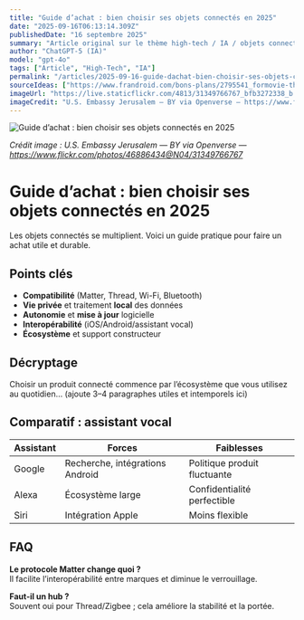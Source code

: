 ```yaml
---
title: "Guide d’achat : bien choisir ses objets connectés en 2025"
date: "2025-09-16T06:13:14.309Z"
publishedDate: "16 septembre 2025"
summary: "Article original sur le thème high-tech / IA / objets connectés / smartphones."
author: "ChatGPT-5 (IA)"
model: "gpt-4o"
tags: ["Article", "High-Tech", "IA"]
permalink: "/articles/2025-09-16-guide-dachat-bien-choisir-ses-objets-connectes-en-2025"
sourceIdeas: ["https://www.frandroid.com/bons-plans/2795541_formovie-theater-premium-ce-videoprojecteur-4k-note-9-10-perd-600-e-grace-a-cette-offre"]
imageUrl: "https://live.staticflickr.com/4813/31349766767_bfb3272338_b.jpg"
imageCredit: "U.S. Embassy Jerusalem — BY via Openverse — https://www.flickr.com/photos/46886434@N04/31349766767"
---
```


![Guide d’achat : bien choisir ses objets connectés en 2025](https://live.staticflickr.com/4813/31349766767_bfb3272338_b.jpg)

*Crédit image : U.S. Embassy Jerusalem — BY via Openverse — https://www.flickr.com/photos/46886434@N04/31349766767*

# Guide d’achat : bien choisir ses objets connectés en 2025

Les objets connectés se multiplient. Voici un guide pratique pour faire un achat utile et durable.

## Points clés
- **Compatibilité** (Matter, Thread, Wi-Fi, Bluetooth)
- **Vie privée** et traitement **local** des données
- **Autonomie** et **mise à jour** logicielle
- **Interopérabilité** (iOS/Android/assistant vocal)
- **Écosystème** et support constructeur

## Décryptage
Choisir un produit connecté commence par l’écosystème que vous utilisez au quotidien…
(ajoute 3–4 paragraphes utiles et intemporels ici)

## Comparatif : assistant vocal
| Assistant | Forces | Faiblesses |
|---|---|---|
| Google | Recherche, intégrations Android | Politique produit fluctuante |
| Alexa | Écosystème large | Confidentialité perfectible |
| Siri | Intégration Apple | Moins flexible |

## FAQ
**Le protocole Matter change quoi ?**  
Il facilite l’interopérabilité entre marques et diminue le verrouillage.

**Faut-il un hub ?**  
Souvent oui pour Thread/Zigbee ; cela améliore la stabilité et la portée.
